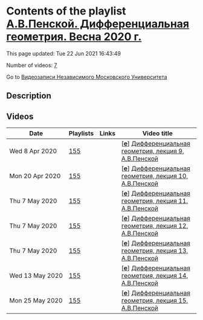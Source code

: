 # Contents of the playlist [А.В.Пенской. Дифференциальная геометрия. Весна 2020 г.](https://www.youtube.com/playlist?list=PLp9ABVh6_x4Hd2JVm-415eiD3ApHC36Hp)

This page updated: Tue 22 Jun 2021 16:43:49

Number of videos: [7](#videos)

Go to [Видеозаписи Независимого Московского Университета](../README.md)

## Description



## Videos

|Date|Playlists|Links|Video title|
|---|---|---|---|
| Wed&nbsp;8&nbsp;Apr&nbsp;2020 | [155](../playlists/155 "А.В.Пенской. Дифференциальная геометрия. Весна 2020 г.") |  | [[**e**](https://studio.youtube.com/video/IGqSvTU8H1I/edit "Edit")] [Дифференциальная геометрия, лекция 9, А.В.Пенской](https://www.youtube.com/watch?v=IGqSvTU8H1I&list=PLp9ABVh6_x4Hd2JVm-415eiD3ApHC36Hp) |
| Mon&nbsp;20&nbsp;Apr&nbsp;2020 | [155](../playlists/155 "А.В.Пенской. Дифференциальная геометрия. Весна 2020 г.") |  | [[**e**](https://studio.youtube.com/video/tcOCGwX6xNc/edit "Edit")] [Дифференциальная геометрия, лекция 10, А.В.Пенской](https://www.youtube.com/watch?v=tcOCGwX6xNc&list=PLp9ABVh6_x4Hd2JVm-415eiD3ApHC36Hp) |
| Thu&nbsp;7&nbsp;May&nbsp;2020 | [155](../playlists/155 "А.В.Пенской. Дифференциальная геометрия. Весна 2020 г.") |  | [[**e**](https://studio.youtube.com/video/mLReFmGTWhU/edit "Edit")] [Дифференциальная геометрия, лекция 11, А.В.Пенской](https://www.youtube.com/watch?v=mLReFmGTWhU&list=PLp9ABVh6_x4Hd2JVm-415eiD3ApHC36Hp) |
| Thu&nbsp;7&nbsp;May&nbsp;2020 | [155](../playlists/155 "А.В.Пенской. Дифференциальная геометрия. Весна 2020 г.") |  | [[**e**](https://studio.youtube.com/video/RZ0tWVyZmBw/edit "Edit")] [Дифференциальная геометрия, лекция 12, А.В.Пенской](https://www.youtube.com/watch?v=RZ0tWVyZmBw&list=PLp9ABVh6_x4Hd2JVm-415eiD3ApHC36Hp) |
| Thu&nbsp;7&nbsp;May&nbsp;2020 | [155](../playlists/155 "А.В.Пенской. Дифференциальная геометрия. Весна 2020 г.") |  | [[**e**](https://studio.youtube.com/video/focGLqWXumQ/edit "Edit")] [Дифференциальная геометрия, лекция 13, А.В.Пенской](https://www.youtube.com/watch?v=focGLqWXumQ&list=PLp9ABVh6_x4Hd2JVm-415eiD3ApHC36Hp) |
| Wed&nbsp;13&nbsp;May&nbsp;2020 | [155](../playlists/155 "А.В.Пенской. Дифференциальная геометрия. Весна 2020 г.") |  | [[**e**](https://studio.youtube.com/video/bOXJPoUk378/edit "Edit")] [Дифференциальная геометрия, лекция 14, А.В.Пенской](https://www.youtube.com/watch?v=bOXJPoUk378&list=PLp9ABVh6_x4Hd2JVm-415eiD3ApHC36Hp) |
| Mon&nbsp;25&nbsp;May&nbsp;2020 | [155](../playlists/155 "А.В.Пенской. Дифференциальная геометрия. Весна 2020 г.") |  | [[**e**](https://studio.youtube.com/video/jgaAccZPPPs/edit "Edit")] [Дифференциальная геометрия, лекция 15, А.В.Пенской](https://www.youtube.com/watch?v=jgaAccZPPPs&list=PLp9ABVh6_x4Hd2JVm-415eiD3ApHC36Hp) |
